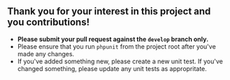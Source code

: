 ## Thank you for your interest in this project and you contributions!

- **Please submit your pull request against the `develop` branch only.**
- Please ensure that you run `phpunit` from the project root after you've made any changes.
- If you've added something new, please create a new unit test. If you've changed something, please update any unit tests as appropritate.